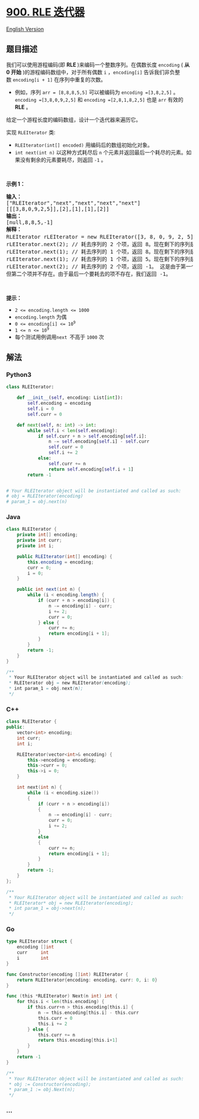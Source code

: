 # [900. RLE 迭代器](https://leetcode.cn/problems/rle-iterator)

[English Version](/solution/0900-0999/0900.RLE%20Iterator/README_EN.md)

## 题目描述

<!-- 这里写题目描述 -->

<p>我们可以使用游程编码(即&nbsp;<strong>RLE&nbsp;</strong>)来编码一个整数序列。在偶数长度&nbsp;<code>encoding</code>&nbsp;( <strong>从 0 开始</strong> )的游程编码数组中，对于所有偶数 <code>i</code> ，<code>encoding[i]</code>&nbsp;告诉我们非负整数&nbsp;<code>encoding[i + 1]</code>&nbsp;在序列中重复的次数。</p>

<ul>
	<li>例如，序列&nbsp;<code>arr = [8,8,8,5,5]</code>&nbsp;可以被编码为 <code>encoding =[3,8,2,5]</code> 。<code>encoding =[3,8,0,9,2,5]</code>&nbsp;和 <code>encoding =[2,8,1,8,2,5]</code> 也是&nbsp;<code>arr</code> 有效的 <strong>RLE</strong> 。</li>
</ul>

<p>给定一个游程长度的编码数组，设计一个迭代器来遍历它。</p>

<p>实现 <code>RLEIterator</code> 类:</p>

<ul>
	<li><code>RLEIterator(int[] encoded)</code>&nbsp;用编码后的数组初始化对象。</li>
	<li><code>int next(int n)</code> 以这种方式耗尽后 <code>n</code> 个元素并返回最后一个耗尽的元素。如果没有剩余的元素要耗尽，则返回 <code>-1</code> 。</li>
</ul>

<p>&nbsp;</p>

<p><strong>示例 1：</strong></p>

<pre>
<strong>输入：
</strong>["RLEIterator","next","next","next","next"]
[[[3,8,0,9,2,5]],[2],[1],[1],[2]]
<strong>输出：
</strong>[null,8,8,5,-1]
<strong>解释：</strong>
RLEIterator rLEIterator = new RLEIterator([3, 8, 0, 9, 2, 5]); // 这映射到序列 [8,8,8,5,5]。
rLEIterator.next(2); // 耗去序列的 2 个项，返回 8。现在剩下的序列是 [8, 5, 5]。
rLEIterator.next(1); // 耗去序列的 1 个项，返回 8。现在剩下的序列是 [5, 5]。
rLEIterator.next(1); // 耗去序列的 1 个项，返回 5。现在剩下的序列是 [5]。
rLEIterator.next(2); // 耗去序列的 2 个项，返回 -1。 这是由于第一个被耗去的项是 5，
但第二个项并不存在。由于最后一个要耗去的项不存在，我们返回 -1。
</pre>

<p>&nbsp;</p>

<p><strong>提示：</strong></p>

<ul>
	<li><code>2 &lt;= encoding.length &lt;= 1000</code></li>
	<li><code>encoding.length</code>&nbsp;为偶</li>
	<li><code>0 &lt;= encoding[i] &lt;= 10<sup>9</sup></code></li>
	<li><code>1 &lt;= n &lt;= 10<sup>9</sup></code></li>
	<li>每个测试用例调用<code>next </code>不高于&nbsp;<code>1000</code>&nbsp;次&nbsp;</li>
</ul>

## 解法

<!-- 这里可写通用的实现逻辑 -->

<!-- tabs:start -->

### **Python3**

<!-- 这里可写当前语言的特殊实现逻辑 -->

```python
class RLEIterator:

    def __init__(self, encoding: List[int]):
        self.encoding = encoding
        self.i = 0
        self.curr = 0

    def next(self, n: int) -> int:
        while self.i < len(self.encoding):
            if self.curr + n > self.encoding[self.i]:
                n -= self.encoding[self.i] - self.curr
                self.curr = 0
                self.i += 2
            else:
                self.curr += n
                return self.encoding[self.i + 1]
        return -1


# Your RLEIterator object will be instantiated and called as such:
# obj = RLEIterator(encoding)
# param_1 = obj.next(n)
```

### **Java**

<!-- 这里可写当前语言的特殊实现逻辑 -->

```java
class RLEIterator {
    private int[] encoding;
    private int curr;
    private int i;

    public RLEIterator(int[] encoding) {
        this.encoding = encoding;
        curr = 0;
        i = 0;
    }

    public int next(int n) {
        while (i < encoding.length) {
            if (curr + n > encoding[i]) {
                n -= encoding[i] - curr;
                i += 2;
                curr = 0;
            } else {
                curr += n;
                return encoding[i + 1];
            }
        }
        return -1;
    }
}

/**
 * Your RLEIterator object will be instantiated and called as such:
 * RLEIterator obj = new RLEIterator(encoding);
 * int param_1 = obj.next(n);
 */
```

### **C++**

```cpp
class RLEIterator {
public:
    vector<int> encoding;
    int curr;
    int i;

    RLEIterator(vector<int>& encoding) {
        this->encoding = encoding;
        this->curr = 0;
        this->i = 0;
    }

    int next(int n) {
        while (i < encoding.size())
        {
            if (curr + n > encoding[i])
            {
                n -= encoding[i] - curr;
                curr = 0;
                i += 2;
            }
            else
            {
                curr += n;
                return encoding[i + 1];
            }
        }
        return -1;
    }
};

/**
 * Your RLEIterator object will be instantiated and called as such:
 * RLEIterator* obj = new RLEIterator(encoding);
 * int param_1 = obj->next(n);
 */
```

### **Go**

```go
type RLEIterator struct {
	encoding []int
	curr     int
	i        int
}

func Constructor(encoding []int) RLEIterator {
	return RLEIterator{encoding: encoding, curr: 0, i: 0}
}

func (this *RLEIterator) Next(n int) int {
	for this.i < len(this.encoding) {
		if this.curr+n > this.encoding[this.i] {
			n -= this.encoding[this.i] - this.curr
			this.curr = 0
			this.i += 2
		} else {
			this.curr += n
			return this.encoding[this.i+1]
		}
	}
	return -1
}

/**
 * Your RLEIterator object will be instantiated and called as such:
 * obj := Constructor(encoding);
 * param_1 := obj.Next(n);
 */
```

### **...**

```

```

<!-- tabs:end -->
